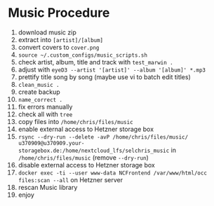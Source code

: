 # Music Procedure
1. download music zip
2. extract into `[artist]/[album]`
3. convert covers to `cover.png`
4. `source ~/.custom_configs/music_scripts.sh`
5. check artist, album, title and track with `test_marwin .`
6. adjust with `eyeD3 --artist '[artist]' --album '[album]' *.mp3`
7. prettify title song by song (maybe use vi to batch edit titles)
8. `clean_music .`
9. create backup
10. `name_correct .`
11. fix errors manually
12. check all with `tree`
13. copy files into `/home/chris/files/music`
14. enable external access to Hetzner storage box
15. `rsync --dry-run --delete -avP /home/chris/files/music/ u370909@u370909.your-storagebox.de:/home/nextcloud_lfs/selchris_music` in `/home/chris/files/music` (remove `--dry-run`)
16. disable external access to Hetzner storage box
17. `docker exec -ti --user www-data NCFrontend /var/www/html/occ files:scan --all` on Hetzner server
18. rescan Music library
19. enjoy

